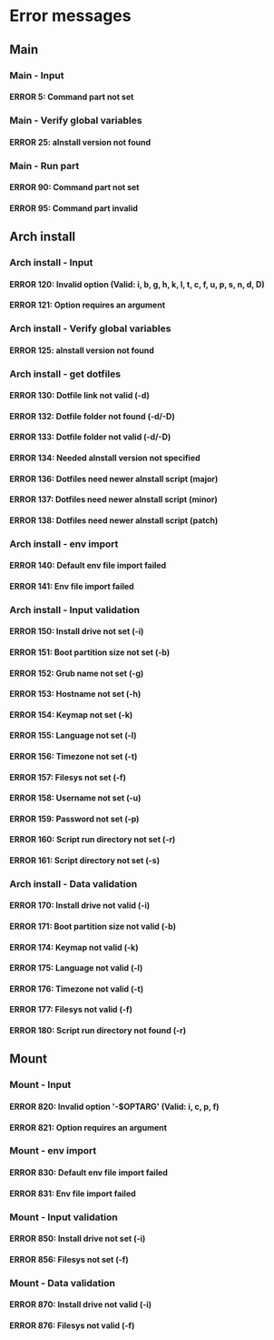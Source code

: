 # Error messages

## Main

### Main - Input

#### ERROR 5: Command part not set

### Main - Verify global variables

#### ERROR 25: aInstall version not found

### Main - Run part

#### ERROR 90: Command part not set

#### ERROR 95: Command part invalid

## Arch install

### Arch install - Input

#### ERROR 120: Invalid option (Valid: i, b, g, h, k, l, t, c, f, u, p, s, n, d, D)

#### ERROR 121: Option requires an argument

### Arch install - Verify global variables

#### ERROR 125: aInstall version not found

### Arch install - get dotfiles

#### ERROR 130: Dotfile link not valid (-d)

#### ERROR 132: Dotfile folder not found (-d/-D)

#### ERROR 133: Dotfile folder not valid (-d/-D)

#### ERROR 134: Needed aInstall version not specified

#### ERROR 136: Dotfiles need newer aInstall script (major)

#### ERROR 137: Dotfiles need newer aInstall script (minor)

#### ERROR 138: Dotfiles need newer aInstall script (patch)

### Arch install - env import

#### ERROR 140: Default env file import failed

#### ERROR 141: Env file import failed

### Arch install - Input validation

#### ERROR 150: Install drive not set (-i)

#### ERROR 151: Boot partition size not set (-b)

#### ERROR 152: Grub name not set (-g)

#### ERROR 153: Hostname not set (-h)

#### ERROR 154: Keymap not set (-k)

#### ERROR 155: Language not set (-l)

#### ERROR 156: Timezone not set (-t)

#### ERROR 157: Filesys not set (-f)

#### ERROR 158: Username not set (-u)

#### ERROR 159: Password not set (-p)

#### ERROR 160: Script run directory not set (-r)

#### ERROR 161: Script directory not set (-s)

### Arch install - Data validation

#### ERROR 170: Install drive not valid (-i)

#### ERROR 171: Boot partition size not valid (-b)

#### ERROR 174: Keymap not valid (-k)

#### ERROR 175: Language not valid (-l)

#### ERROR 176: Timezone not valid (-t)

#### ERROR 177: Filesys not valid (-f)

#### ERROR 180: Script run directory not found (-r)

## Mount

### Mount - Input

#### ERROR 820: Invalid option '-$OPTARG' (Valid: i, c, p, f)

#### ERROR 821: Option requires an argument

### Mount - env import

#### ERROR 830: Default env file import failed

#### ERROR 831: Env file import failed

### Mount - Input validation

#### ERROR 850: Install drive not set (-i)

#### ERROR 856: Filesys not set (-f)

### Mount - Data validation

#### ERROR 870: Install drive not valid (-i)

#### ERROR 876: Filesys not valid (-f)
